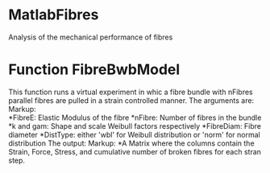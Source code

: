 # MatlabFibres
Analysis of the mechanical performance of fibres

# Function FibreBwbModel
 This function runs a virtual experiment in whic a fibre bundle with
 nFibres parallel fibres are pulled in a strain controlled manner. The
 arguments are:
Markup:  
  *FibreE:    Elastic Modulus of the fibre
  *nFibre:    Number of fibres in the bundle
  *k and gam: Shape and scale Weibull factors respectively
  *FibreDiam: Fibre diameter
  *DistType:  either 'wbl' for Weibull distribution or 'norm' for normal distribution
 The output:
Markup: *A Matrix where the columns contain the Strain, Force, Stress, and cumulative number of broken fibres for each stran step.
